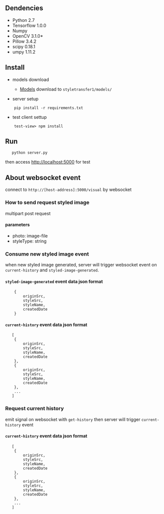 ## Dendencies
- Python 2.7
- Tensorflow 1.0.0
- Numpy
- OpenCV 3.1.0*
- Pillow 3.4.2
- scipy 0.18.1
- umpy 1.11.2

## Install
- models download
    - [Models](https://drive.google.com/drive/folders/0B9jhaT37ydSyRk9UX0wwX3BpMzQ) download to ```styletransfer1/models/```

- server setup
```
    pip install -r requirements.txt
```

- test client settup
```
    test-view> npm install
```

## Run
```
   python server.py
```
then access [http://localhost:5000](http://localhost:5000) for test


## About websocket event
connect to ```http://[host-address]:5000/visual``` by websocket

### How to send request styled image 
multipart post request 
#### parameters
- photo: image-file
- styleType: string


### Consume new styled image event
when new styled image generated, server will trigger websocket event on ```current-history``` and ```styled-image-generated```.

#### ```styled-image-generated``` event data json format
```
    {
        originSrc,
        styleSrc,
        styleName,
        createdDate
    }
```

#### ```current-history``` event data json format
```
   [
    {
        originSrc,
        styleSrc,
        styleName,
        createdDate
    },
    {
        originSrc,
        styleSrc,
        styleName,
        createdDate
    },
    ...
   ]
```


### Request current history
emit signal on websocket with ```get-history``` then server will trigger ```current-history``` event

#### ```current-history``` event data json format
```
   [
    {
        originSrc,
        styleSrc,
        styleName,
        createdDate
    },
    {
        originSrc,
        styleSrc,
        styleName,
        createdDate
    },
    ...
   ]
```